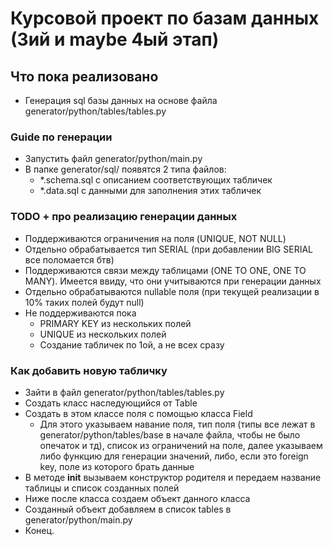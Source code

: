 # Курсовой проект по базам данных (3ий и maybe 4ый этап)
## Что пока реализовано
- Генерация sql базы данных на основе файла generator/python/tables/tables.py
### Guide по генерации
- Запустить файл generator/python/main.py
- В папке generator/sql/ появятся 2 типа файлов:
  - *.schema.sql с описанием соответствующих табличек
  - *.data.sql с данными для заполнения этих табличек
### TODO + про реализацию генерации данных
- Поддерживаются ограничения на поля (UNIQUE, NOT NULL)
- Отдельно обрабатывается тип SERIAL (при добавлении BIG SERIAL все поломается бтв)
- Поддерживаются связи между таблицами (ONE TO ONE, ONE TO MANY). Имеется ввиду, что они учитываются при генерации данных
- Отдельно обрабатываются nullable поля (при текущей реализации в 10% таких полей будут null)
- Не поддерживаются пока
  - PRIMARY KEY из нескольких полей
  - UNIQUE из нескольких полей
  - Создание табличек по 1ой, а не всех сразу
### Как добавить новую табличку
- Зайти в файл generator/python/tables/tables.py
- Создать класс наследующийся от Table
- Создать в этом классе поля с помощью класса Field
  - Для этого указываем навание поля, тип поля (типы все лежат в generator/python/tables/base в начале файла, чтобы не было опечаток и тд), список из ограничений на поле, далее указываем либо функцию для генерации значений, либо, если это foreign key, поле из которого брать данные
- В методе __init__ вызываем конструктор родителя и передаем название таблицы и список созданных полей
- Ниже после класса создаем объект данного класса
- Созданный объект добавляем в список tables в generator/python/main.py
- Конец.
